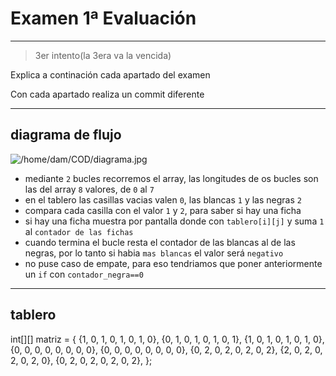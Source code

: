# Examen 1ª Evaluación

---
>3er intento(la 3era va la vencida)

Explica a continación cada apartado del examen

Con cada apartado realiza un commit diferente

---

## diagrama de flujo

![/home/dam/COD/diagrama.jpg](https://cdn.discordapp.com/attachments/926647859259011124/1317046413917683723/rn_image_picker_lib_temp_49f385e4-9431-457f-8173-934a6997d07f.jpg?ex=675d428e&is=675bf10e&hm=973daf7d24d8bd08cf0320055899ddb608d13dd91b77b67fd5e0ae1c28e25325&)

- mediante `2` bucles recorremos el array, las longitudes de os bucles son las del array `8` valores, de `0` al `7`
- en el tablero las casillas vacias valen `0`, las blancas `1` y las negras `2`
- compara cada casilla con el valor `1` y `2`, para saber si hay una ficha
- si hay una ficha muestra por pantalla donde con `tablero[i][j]` y suma `1` al `contador de las fichas`
- cuando termina el bucle resta el contador de las blancas al de las negras, por lo tanto si habia `mas blancas` el valor será `negativo`
- no puse caso de empate, para eso tendriamos que poner anteriormente un `if` con `contador_negra==0`

---

## tablero

int[][] matriz = {
{1, 0, 1, 0, 1, 0, 1, 0},
{0, 1, 0, 1, 0, 1, 0, 1},
{1, 0, 1, 0, 1, 0, 1, 0},
{0, 0, 0, 0, 0, 0, 0, 0},
{0, 0, 0, 0, 0, 0, 0, 0},
{0, 2, 0, 2, 0, 2, 0, 2},
{2, 0, 2, 0, 2, 0, 2, 0},
{0, 2, 0, 2, 0, 2, 0, 2},
};
